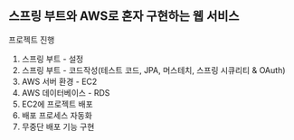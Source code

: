 ## 스프링 부트와 AWS로 혼자 구현하는 웹 서비스


프로젝트 진행 

1. 스프링 부트 - 설정
2. 스프링 부트 - 코드작성(테스트 코드, JPA, 머스테치, 스프링 시큐리티 & OAuth)
3. AWS 서버 환경 - EC2
4. AWS 데이터베이스 - RDS
5. EC2에 프로젝트 배포
6. 배포 프로세스 자동화
7. 무중단 배포 기능 구현

